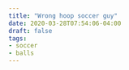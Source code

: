 ```yaml
---
title: "Wrong hoop soccer guy"
date: 2020-03-28T07:54:06-04:00
draft: false
tags:
- soccer
- balls
---
```

